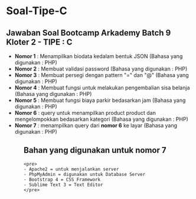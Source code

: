 # Soal-Tipe-C
<h2>Jawaban Soal Bootcamp Arkademy Batch 9 Kloter 2 - TIPE : C</h2>

<ul>
  <li><b>Nomor 1</b> : Menampilkan biodata kedalam bentuk JSON (Bahasa yang digunakan : PHP)</li>
  <li><b>Nomor 2</b> : Membuat validasi password (Bahasa yang digunakan : PHP)</li>
  <li><b>Nomor 3</b> : Membuat persegi dengan pattern "=" dan "@" (Bahasa yang digunakan : PHP)</li>
  <li><b>Nomor 4</b> : Membuat fungsi untuk melakukan pengembalian sisa belanja (Bahasa yang digunakan : PHP)</li>
  <li><b>Nomor 5</b> : Membuat fungsi biaya parkir bedasarkan jam (Bahasa yang digunakan : PHP)</li>
  <li><b>Nomor 6</b> : query untuk menampilkan product product dan mengelompokkan bedasarkan kategori (Bahasa yang digunakan : PHP)</li>
  <li><b>Nomor 7</b> : menampilkan query dari <b>nomor 6</b> ke layar (Bahasa yang digunakan : PHP)</li>
<ul>


## <h2>Bahan yang digunakan untuk nomor 7</h2>
```
<pre>
- Apache2 = untuk menjalankan server
- PhpMyAdmin = digunakan untuk Database Server
- Bootstrap 4 = CSS Framework
- Sublime Text 3 = Text Editor
</pre>
```
